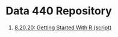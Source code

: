 # Data 440 Repository
1. [8.20.20: Getting Started With R (script)](https://aeraposo.github.io/Data-440-Raposo/Getting_started.R)
